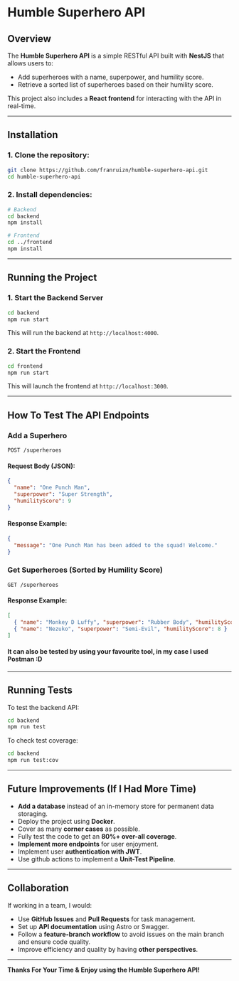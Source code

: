 # Humble Superhero API

## Overview
The **Humble Superhero API** is a simple RESTful API built with **NestJS** that allows users to:
- Add superheroes with a name, superpower, and humility score.
- Retrieve a sorted list of superheroes based on their humility score.

This project also includes a **React frontend** for interacting with the API in real-time.

---

## Installation
### 1. Clone the repository:
```sh
git clone https://github.com/franruizn/humble-superhero-api.git
cd humble-superhero-api
```

### 2. Install dependencies:
```sh
# Backend
cd backend
npm install

# Frontend
cd ../frontend
npm install
```

---

## Running the Project
### 1. Start the Backend Server
```sh
cd backend
npm run start
```
This will run the backend at `http://localhost:4000`.

### 2. Start the Frontend
```sh
cd frontend
npm run start
```
This will launch the frontend at `http://localhost:3000`.

---

## How To Test The API Endpoints
### Add a Superhero
```http
POST /superheroes
```
#### Request Body (JSON):
```json
{
  "name": "One Punch Man",
  "superpower": "Super Strength",
  "humilityScore": 9
}
```
#### Response Example:
```json
{
  "message": "One Punch Man has been added to the squad! Welcome."
}
```

### Get Superheroes (Sorted by Humility Score)
```http
GET /superheroes
```
#### Response Example:
```json
[
  { "name": "Monkey D Luffy", "superpower": "Rubber Body", "humilityScore": 10 },
  { "name": "Nezuko", "superpower": "Semi-Evil", "humilityScore": 8 }
]
```

#### It can also be tested by using your favourite tool, in my case I used Postman :D

---

## Running Tests
To test the backend API:
```sh
cd backend
npm run test
```
To check test coverage:
```sh
cd backend
npm run test:cov
```

---

## Future Improvements (If I Had More Time)
- **Add a database** instead of an in-memory store for permanent data storaging.
- Deploy the project using **Docker**.
- Cover as many **corner cases** as possible.
- Fully test the code to get an **80%+ over-all coverage**.
- **Implement more endpoints** for user enjoyment.
- Implement user **authentication with JWT**.
- Use github actions to implement a **Unit-Test Pipeline**.

---

## Collaboration
If working in a team, I would:
- Use **GitHub Issues** and **Pull Requests** for task management.
- Set up **API documentation** using Astro or Swagger.
- Follow a **feature-branch workflow** to avoid issues on the main branch and ensure code quality.
- Improve efficiency and quality by having **other perspectives**.

---

 **Thanks For Your Time & Enjoy using the Humble Superhero API!** 
